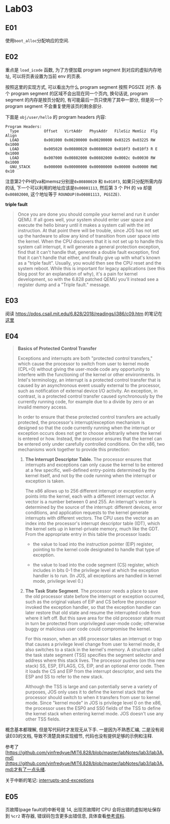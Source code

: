 # Lab03

## E01

使用`boot_alloc`分配响应的空间.

## E02

重点是 `load_icode` 函数, 为了方便加载 program segment 到对应的虚拟内存地址, 可以将页表设置为当前 env 的页表.

按照这里的实现方式, 可以看出为什么 program segment 按照 PGSIZE 对齐. 各个 program segment 的区域不会出现在同一个页内, 换句话说, program segment 的内存是按页分配的, 有可能最后一页只使用了其中一部分, 但是另一个 program segment 不会重复使用该页的剩余部分.

下面是 `obj/user/hello` 的 program headers 内容:

```
Program Headers:
  Type           Offset   VirtAddr   PhysAddr   FileSiz MemSiz  Flg Align
  LOAD           0x001000 0x00200000 0x00200000 0x03225 0x03225 RW  0x1000
  LOAD           0x005020 0x00800020 0x00800020 0x010f3 0x010f3 R E 0x1000
  LOAD           0x007000 0x00802000 0x00802000 0x0002c 0x00030 RW  0x1000
  GNU_STACK      0x000000 0x00000000 0x00000000 0x00000 0x00000 RWE 0x10
```

注意第2个PH的va和memsz分别是`0x00800020` 和 `0x010f3`, 如果只分配所需内存的话, 下一个可以利用的地址应该是`0x00801113`, 然后第 3 个 PH 的 va 却是 `0x00802000`, 这个地址等于 `ROUNDUP(0x00801113, PGSIZE)`.

**triple fault**

>Once you are done you should compile your kernel and run it under QEMU. If all goes well, your system should enter user space and execute the hello binary until it makes a system call with the int instruction. At that point there will be trouble, since JOS has not set up the hardware to allow any kind of transition from user space into the kernel. When the CPU discovers that it is not set up to handle this system call interrupt, it will generate a general protection exception, find that it can't handle that, generate a double fault exception, find that it can't handle that either, and finally give up with what's known as a "triple fault". Usually, you would then see the CPU reset and the system reboot. While this is important for legacy applications (see this blog post for an explanation of why), it's a pain for kernel development, so with the 6.828 patched QEMU you'll instead see a register dump and a "Triple fault." message. 

## E03

阅读 https://pdos.csail.mit.edu/6.828/2018/readings/i386/c09.htm 的笔记在[这里](./interrupts-and-exceptions.md)

## E04

> **Basics of Protected Control Transfer**
>
> Exceptions and interrupts are both "protected control transfers," which cause the processor to switch from user to kernel mode (CPL=0) without giving the user-mode code any opportunity to interfere with the functioning of the kernel or other environments. In Intel's terminology, an interrupt is a protected control transfer that is caused by an asynchronous event usually external to the processor, such as notification of external device I/O activity. An exception, in contrast, is a protected control transfer caused synchronously by the currently running code, for example due to a divide by zero or an invalid memory access.
>
> In order to ensure that these protected control transfers are actually protected, the processor's interrupt/exception mechanism is designed so that the code currently running when the interrupt or exception occurs does not get to choose arbitrarily where the kernel is entered or how. Instead, the processor ensures that the kernel can be entered only under carefully controlled conditions. On the x86, two mechanisms work together to provide this protection:
>  
> 1. **The Interrupt Descriptor Table.** The processor ensures that interrupts and exceptions can only cause the kernel to be entered at a few specific, well-defined entry-points determined by the kernel itself, and not by the code running when the interrupt or exception is taken.
>
>    The x86 allows up to 256 different interrupt or exception entry points into the kernel, each with a different interrupt vector. A vector is a number between 0 and 255. An interrupt's vector is determined by the source of the interrupt: different devices, error conditions, and application requests to the kernel generate interrupts with different vectors. The CPU uses the vector as an index into the processor's interrupt descriptor table (IDT), which the kernel sets up in kernel-private memory, much like the GDT. From the appropriate entry in this table the processor loads:
>
>     - the value to load into the instruction pointer (EIP) register, pointing to the kernel code designated to handle that type of exception.
>  
>     - the value to load into the code segment (CS) register, which includes in bits 0-1 the privilege level at which the exception handler is to run. (In JOS, all exceptions are handled in kernel mode, privilege level 0.)
>
> 2. **The Task State Segment**. The processor needs a place to save the old processor state before the interrupt or exception occurred, such as the original values of EIP and CS before the processor invoked the exception handler, so that the exception handler can later restore that old state and resume the interrupted code from where it left off. But this save area for the old processor state must in turn be protected from unprivileged user-mode code; otherwise buggy or malicious user code could compromise the kernel.
>    
>    For this reason, when an x86 processor takes an interrupt or trap that causes a privilege level change from user to kernel mode, it also switches to a stack in the kernel's memory. A structure called the task state segment (TSS) specifies the segment selector and address where this stack lives. The processor pushes (on this new stack) SS, ESP, EFLAGS, CS, EIP, and an optional error code. Then it loads the CS and EIP from the interrupt descriptor, and sets the ESP and SS to refer to the new stack.
>  
>    Although the TSS is large and can potentially serve a variety of purposes, JOS only uses it to define the kernel stack that the processor should switch to when it transfers from user to kernel mode. Since "kernel mode" in JOS is privilege level 0 on the x86, the processor uses the ESP0 and SS0 fields of the TSS to define the kernel stack when entering kernel mode. JOS doesn't use any other TSS fields.

概念基本都理解, 但是写代码时才发现无从下手. 一是因为不熟悉汇编, 二是没有阅读E03的文档, 导致不清楚具体实现细节, 代码也没有提供足够的示例和注释.

参考了[https://github.com/yinfredyue/MIT6.828/blob/master/labNotes/lab3/lab3A.md](https://github.com/yinfredyue/MIT6.828/blob/master/labNotes/lab3/lab3A.md)才有了一点头绪.

关于中断的笔记: [interrupts-and-exceptions](interrupts-and-exceptions.md)

## E05

页故障(page fault)的中断号是 14, 出现页故障时 CPU 会将出错的虚拟地址保存到 `%cr2` 寄存器, 错误码包含更多出错信息, 具体查看[参考资料](./reference.md).

## 


